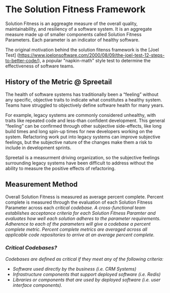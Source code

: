 # The Solution Fitness Framework
Solution Fitness is an aggreagte measure of the overall quality, maintainability, and resiliency of a software system. It is an aggregate measure made up of smaller components called Solution Fitness Parameters. Each parameter is an indicator of healthy software. 

The original motivation behind the solution fitenss framework is the [Joel Test] (https://www.joelonsoftware.com/2000/08/09/the-joel-test-12-steps-to-better-code/), a popular "napkin-math" style test to determine the effectiveness of software teams. 

## History of the Metric @ Spreetail
The health of software systems has traditionally been a “feeling” without any specific, objective traits to indicate what constitutes a healthy system. Teams have struggled to objectively define software health for many years. 

For example, legacy systems are commonly considered unhealthy, with traits like repeated code and less-than confident development. This general “feeling” can be confirmed through other subjective side-effects, like long build times and long spin-up times for new developers working on the system. Refactoring work put into legacy systems can improve subjective feelings, but the subjective nature of the changes make them a risk to include in development sprints. 

Spreetail is a measurment driving organization, so the subjective feelings surrounding legacy systems have been difficult to address without the ability to measure the positive effects of refactoring. 

## Measurement Method
Overall Solution Fitness is measured as average percent complete. Percent complete is measured through the evaluation of each Solution Fitness Parameter across each <i>critical<i/> codebase. A cross-functional team establishes acceptance criteria for each Solution Fitness Paramter and evaluates how well each solution adheres to the parameter requirements. Adherence to each of the parameters will give a codebase a percent complete metric. Percent complete metrics are averaged across all applicable code repositories to arrive at an average percent complete.
  
### Critical Codebases?
Codebases are defined as critical if they meet any of the following criteria: 
- Software used directly by the business (i.e. CRM Systems)
- Infrastructure components that support deployed software (i.e. Redis)
- Libraries or components that are used by deployed software (i.e. user interface components).
